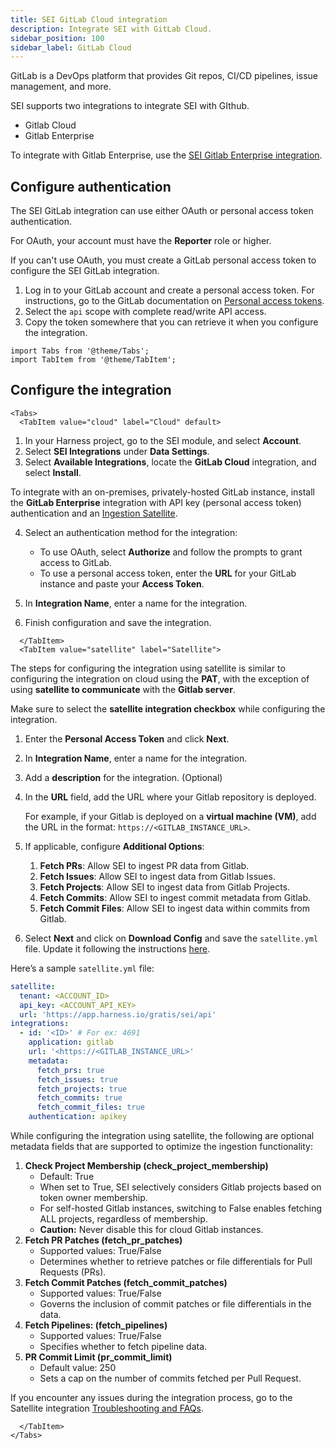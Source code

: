 ```yaml
---
title: SEI GitLab Cloud integration
description: Integrate SEI with GitLab Cloud.
sidebar_position: 100
sidebar_label: GitLab Cloud
---
```


GitLab is a DevOps platform that provides Git repos, CI/CD pipelines, issue management, and more.

SEI supports two integrations to integrate SEI with GIthub.

* Gitlab Cloud
* Gitlab Enterprise

To integrate with Gitlab Enterprise, use the [SEI Gitlab Enterprise integration](./set-integration-gitlab-enterprise).

## Configure authentication

The SEI GitLab integration can use either OAuth or personal access token authentication.

For OAuth, your account must have the **Reporter** role or higher.

If you can't use OAuth, you must create a GitLab personal access token to configure the SEI GitLab integration.

1. Log in to your GitLab account and create a personal access token. For instructions, go to the GitLab documentation on [Personal access tokens](https://docs.gitlab.com/ee/user/profile/personal_access_tokens.html).
2. Select the `api` scope with complete read/write API access.
3. Copy the token somewhere that you can retrieve it when you configure the integration.

```mdx-code-block
import Tabs from '@theme/Tabs';
import TabItem from '@theme/TabItem';
```

## Configure the integration

```mdx-code-block
<Tabs>
  <TabItem value="cloud" label="Cloud" default>
```

1. In your Harness project, go to the SEI module, and select **Account**.
2. Select **SEI Integrations** under **Data Settings**.
3. Select **Available Integrations**, locate the **GitLab Cloud** integration, and select **Install**.

  To integrate with an on-premises, privately-hosted GitLab instance, install the **GitLab Enterprise** integration with API key (personal access token) authentication and an [Ingestion Satellite](/docs/software-engineering-insights/sei-ingestion-satellite/satellite-overview).

4. Select an authentication method for the integration:

   * To use OAuth, select **Authorize** and follow the prompts to grant access to GitLab.
   * To use a personal access token, enter the **URL** for your GitLab instance and paste your **Access Token**.

5. In **Integration Name**, enter a name for the integration.
6. Finish configuration and save the integration.

```mdx-code-block
  </TabItem>
  <TabItem value="satellite" label="Satellite">
```

The steps for configuring the integration using satellite is similar to configuring the integration on cloud using the **PAT**, with the exception of using **satellite to communicate** with the **Gitlab server**.

Make sure to select the **satellite integration checkbox** while configuring the integration.

1. Enter the **Personal Access Token** and click **Next**.
2. In **Integration Name**, enter a name for the integration.
3. Add a **description** for the integration. (Optional)
4. In the **URL** field, add the URL where your Gitlab repository is deployed. 
   
   For example, if your Gitlab is deployed on a **virtual machine (VM)**, add the URL in the format: `https://<GITLAB_INSTANCE_URL>`.

5. If applicable, configure **Additional Options**:
   1. **Fetch PRs**: Allow SEI to ingest PR data from Gitlab.
   2. **Fetch Issues**: Allow SEI to ingest data from Gitlab Issues.
   3. **Fetch Projects**: Allow SEI to ingest data from Gitlab Projects.
   4. **Fetch Commits**: Allow SEI to ingest commit metadata from Gitlab.
   5. **Fetch Commit Files**: Allow SEI to ingest data within commits from Gitlab.
6. Select **Next** and click on **Download Config** and save the `satellite.yml` file. Update it following the instructions [here](/docs/software-engineering-insights/sei-ingestion-satellite/satellite-overview).

Here’s a sample `satellite.yml` file:

```yaml
satellite:
  tenant: <ACCOUNT_ID>
  api_key: <ACCOUNT_API_KEY>
  url: 'https://app.harness.io/gratis/sei/api'
integrations:
  - id: '<ID>' # For ex: 4691
    application: gitlab
    url: '<https://<GITLAB_INSTANCE_URL>'
    metadata:
      fetch_prs: true
      fetch_issues: true
      fetch_projects: true
      fetch_commits: true
      fetch_commit_files: true
    authentication: apikey

```

While configuring the integration using satellite, the following are optional metadata fields that are supported to optimize the ingestion functionality:

1. **Check Project Membership (check_project_membership)**
   * Default: True
   * When set to True, SEI selectively considers Gitlab projects based on token owner membership.
   * For self-hosted Gitlab instances, switching to False enables fetching ALL projects, regardless of membership.
   * **Caution:** Never disable this for cloud Gitlab instances.
2. **Fetch PR Patches (fetch_pr_patches)**
   * Supported values: True/False
   * Determines whether to retrieve patches or file differentials for Pull Requests (PRs).
3. **Fetch Commit Patches (fetch_commit_patches)**
   * Supported values: True/False
   * Governs the inclusion of commit patches or file differentials in the data.
4. **Fetch Pipelines: (fetch_pipelines)**
   * Supported values: True/False
   * Specifies whether to fetch pipeline data.
5. **PR Commit Limit (pr_commit_limit)**
   * Default value: 250
   * Sets a cap on the number of commits fetched per Pull Request.

If you encounter any issues during the integration process, go to the Satellite integration [Troubleshooting and FAQs](/docs/software-engineering-insights/sei-ingestion-satellite/satellite-troubleshooting-and-faqs).

```mdx-code-block
  </TabItem>
</Tabs>
```